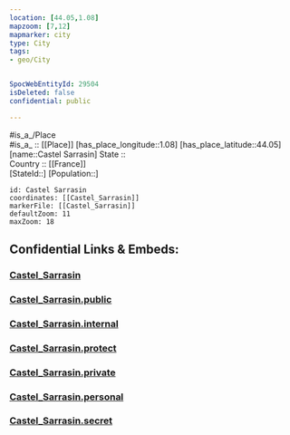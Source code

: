 ```yaml
---
location: [44.05,1.08] 
mapzoom: [7,12] 
mapmarker: city 
type: City
tags:
- geo/City


SpocWebEntityId: 29504
isDeleted: false
confidential: public

---
```

#is_a_/Place  
#is_a_ :: [[Place]] 
[has_place_longitude::1.08] 
[has_place_latitude::44.05] 
[name::Castel Sarrasin] 
State ::  
Country :: [[France]]  
[StateId::] 
[Population::] 



```leaflet
id: Castel Sarrasin
coordinates: [[Castel_Sarrasin]] 
markerFile: [[Castel_Sarrasin]] 
defaultZoom: 11 
maxZoom: 18
```


## Confidential Links & Embeds: 

### [Castel_Sarrasin](/_Standards/Earth/Continent/Europe/Europe~West/France/regions~France/Occitanie/departments~Occitanie/Tarn-et-Garonne/communes~Tarn-et-Garonne/Castelsarrasin/cities~Castelsarrasin/Castel_Sarrasin.md) 

### [Castel_Sarrasin.public](/_public/Earth/Continent/Europe/Europe~West/France/regions~France/Occitanie/departments~Occitanie/Tarn-et-Garonne/communes~Tarn-et-Garonne/Castelsarrasin/cities~Castelsarrasin/Castel_Sarrasin.public.md) 

### [Castel_Sarrasin.internal](/_internal/Earth/Continent/Europe/Europe~West/France/regions~France/Occitanie/departments~Occitanie/Tarn-et-Garonne/communes~Tarn-et-Garonne/Castelsarrasin/cities~Castelsarrasin/Castel_Sarrasin.internal.md) 

### [Castel_Sarrasin.protect](/_protect/Earth/Continent/Europe/Europe~West/France/regions~France/Occitanie/departments~Occitanie/Tarn-et-Garonne/communes~Tarn-et-Garonne/Castelsarrasin/cities~Castelsarrasin/Castel_Sarrasin.protect.md) 

### [Castel_Sarrasin.private](/_private/Earth/Continent/Europe/Europe~West/France/regions~France/Occitanie/departments~Occitanie/Tarn-et-Garonne/communes~Tarn-et-Garonne/Castelsarrasin/cities~Castelsarrasin/Castel_Sarrasin.private.md) 

### [Castel_Sarrasin.personal](/_personal/Earth/Continent/Europe/Europe~West/France/regions~France/Occitanie/departments~Occitanie/Tarn-et-Garonne/communes~Tarn-et-Garonne/Castelsarrasin/cities~Castelsarrasin/Castel_Sarrasin.personal.md) 

### [Castel_Sarrasin.secret](/_secret/Earth/Continent/Europe/Europe~West/France/regions~France/Occitanie/departments~Occitanie/Tarn-et-Garonne/communes~Tarn-et-Garonne/Castelsarrasin/cities~Castelsarrasin/Castel_Sarrasin.secret.md)

